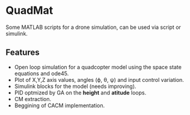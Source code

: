 # QuadMat

Some MATLAB scripts for a drone simulation, can be used via script or simulink.

## Features

* Open loop simulation for a quadcopter model using the space state equations and ode45.
* Plot of X,Y,Z axis values, angles (ϕ, θ, ψ) and input control variation.
* Simulink blocks for the model (needs improving).
* PID optmized by GA on the **height** and **atitude** loops.
* CM extraction.
* Beggining of CACM implementation.